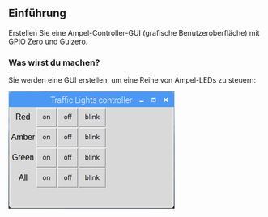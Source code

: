 ## Einführung

Erstellen Sie eine Ampel-Controller-GUI (grafische Benutzeroberfläche) mit GPIO Zero und Guizero.

### Was wirst du machen?

Sie werden eine GUI erstellen, um eine Reihe von Ampel-LEDs zu steuern:

![](images/guizero-4.png)